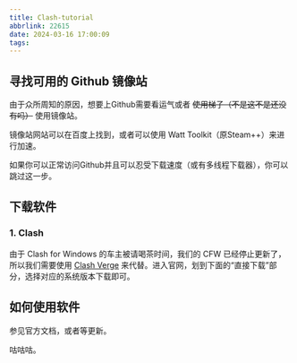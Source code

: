 ```yaml
---
title: Clash-tutorial
abbrlink: 22615
date: 2024-03-16 17:00:09
tags:
---
```


## 寻找可用的 Github 镜像站

由于众所周知的原因，想要上Github需要看运气或者 ~~使用梯子（不是这不是还没有吗）~~ 使用镜像站。

镜像站网站可以在百度上找到，或者可以使用 Watt Toolkit（原Steam++）来进行加速。

如果你可以正常访问Github并且可以忍受下载速度（或有多线程下载器），你可以跳过这一步。

## 下载软件

### 1. Clash

由于 Clash for Windows 的车主被请喝茶时间，我们的 CFW 已经停止更新了，所以我们需要使用 [Clash Verge](https://clashverge.net) 来代替。进入官网，划到下面的“直接下载”部分，选择对应的系统版本下载即可。

## 如何使用软件

参见官方文档，或者等更新。

咕咕咕。

